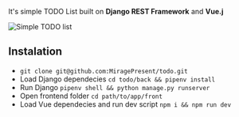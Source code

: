 It's simple TODO List built on **Django REST Framework** and **Vue.j**

![Simple TODO list](https://github.com/MiragePresent/todo/blob/master/TODO.png?raw=true)

## Instalation

* `git clone git@github.com:MiragePresent/todo.git`
* Load Django dependecies `cd todo/back && pipenv install`
* Run Django `pipenv shell && python manage.py runserver`
* Open frontend folder `cd path/to/app/front`
* Load Vue dependecies and run dev script `npm i && npm run dev`
